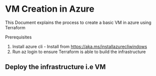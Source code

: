 # VM Creation in Azure

This Document explains the process to create a basic VM in azure using Terraform

Prerequisites

1. Install azure cli - Install from https://aka.ms/installazurecliwindows
2. Run az login to ensure Terraform is able to build the infrastructure

## Deploy the infrastructure i.e VM
